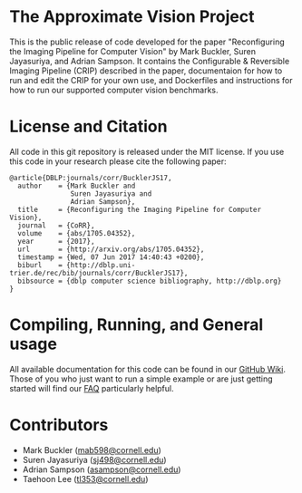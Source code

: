 
# The Approximate Vision Project

This is the public release of code developed for the paper "Reconfiguring the Imaging Pipeline for Computer Vision" by Mark Buckler, Suren Jayasuriya, and Adrian Sampson. It contains the Configurable & Reversible Imaging Pipeline (CRIP) described in the paper, documentaion for how to run and edit the CRIP for your own use, and Dockerfiles and instructions for how to run our supported computer vision benchmarks.

# License and Citation

All code in this git repository is released under the MIT license. If you use this code in your research please cite the following paper:

```
@article{DBLP:journals/corr/BucklerJS17,
  author    = {Mark Buckler and
               Suren Jayasuriya and
               Adrian Sampson},
  title     = {Reconfiguring the Imaging Pipeline for Computer Vision},
  journal   = {CoRR},
  volume    = {abs/1705.04352},
  year      = {2017},
  url       = {http://arxiv.org/abs/1705.04352},
  timestamp = {Wed, 07 Jun 2017 14:40:43 +0200},
  biburl    = {http://dblp.uni-trier.de/rec/bib/journals/corr/BucklerJS17},
  bibsource = {dblp computer science bibliography, http://dblp.org}
}
```

# Compiling, Running, and General usage

All available documentation for this code can be found in our [GitHub Wiki](https://github.com/cucapra/approx-vision/wiki). Those of you who just want to run a simple example or are just getting started will find our [FAQ](https://github.com/cucapra/approx-vision/wiki/Getting-Started-FAQ) particularly helpful.

# Contributors 

 * Mark Buckler (mab598@cornell.edu)
 * Suren Jayasuriya (sj498@cornell.edu)
 * Adrian Sampson (asampson@cornell.edu)
 * Taehoon Lee (tl353@cornell.edu)
